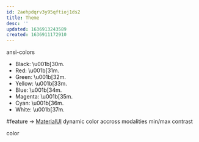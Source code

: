 ```yaml
---
id: 2aehpdqrv3y95qftioj1ds2
title: Theme
desc: ''
updated: 1636913243589
created: 1636911172910
---
```



ansi-colors
* Black: \u001b[30m.
* Red: \u001b[31m.
* Green: \u001b[32m.
* Yellow: \u001b[33m.
* Blue: \u001b[34m.
* Magenta: \u001b[35m.
* Cyan: \u001b[36m.
* White: \u001b[37m.

#feature
-> [MaterialUI](https://material.io/design/color/the-color-system.html#color-usage-and-palettes) dynamic color accross modalities
min/max contrast

color
